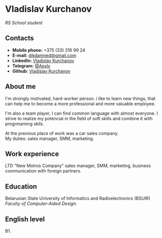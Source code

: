 
# Vladislav Kurchanov #

*RS  School student*

## <b>Contacts</b>

- **Mobile phone:** +375 (33) 316 99 24 
- **E-mail:** dikdamned@gmail.com
- **LinkedIn:** [Vladislav Kurchanov](https://www.linkedin.com/in/vladislav-kurchanov/)
- **Telegram:** [@Aesly](https://t.me/Aesly) 
- **Github:** [Vladislav Kurchanov](https://github.com/Aesly)

## <b>About me</b>
I'm strongly motivated, hard-worker person. 
i like to learn new things, that can help me to become a more professional and more valuable employee.

I'm also a team player, I can find common language with almost everyone. I strive to realize my potencial in the field of soft skills and combine it with progrmaming skils.

At the previous place of work was a car sales company.<br> My duties: sales manager, SMM, marketing. 

## <b>Work experience</b>
LTD "New Motros Company" sales manager, SMM, marketing, business communication with foreign partners.


## <b>Education</b>
Belarusian State University of Informatics and Radioelectronics (BSUIR) <br>
*Faculty of Computer-Aided Design.*

## <b>English level</b>
B1.
